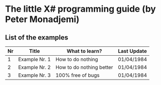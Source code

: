 ﻿# The little X# programming guide (by Peter Monadjemi)

## List of the examples

Nr | Title | What to learn? | Last Update
--- | --- | --- | ---
1 | Example Nr. 1 | How to do nothing | 01/04/1984
2 | Example Nr. 2 | How to do nothing better | 01/04/1984
3 | Example Nr. 3 |100% free of bugs | 01/04/1984
